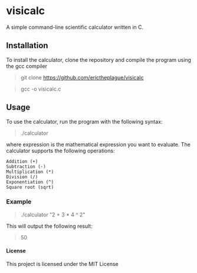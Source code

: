 # visicalc

A simple command-line scientific calculator written in C.

## Installation

To install the calculator, clone the repository and compile the program using the gcc compiler
> git clone https://github.com/erictheplague/visicalc

> gcc -o visicalc.c

## Usage

To use the calculator, run the program with the following syntax:

> ./calculator <expression>

 where expression is the mathematical expression you want to evaluate. The calculator supports the following operations:

    Addition (+)
    Subtraction (-)
    Multiplication (*)
    Division (/)
    Exponentiation (^)
    Square root (sqrt)
   
   ### Example
   
   > ./calculator "2 + 3 * 4 ^ 2"
   
This will output the following result:

> 50

#### License

This project is licensed under the MIT License 
